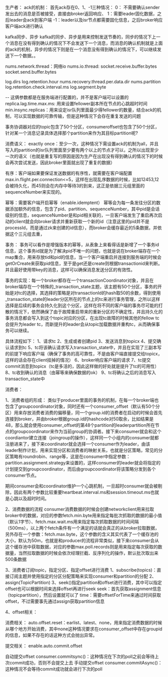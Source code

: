 
生产者：
ack的机制：
首先ack存在0、1、-1三种情况：
0： 不需要确认sender发出去的消息是否被接受，直接由broker返回响应、
1：需要leader固化数据，之后leader会ack到客户端
-1：leader以及isr节点都需要固化信息，之后broker响应客户端ack进行确认


kafka同步、异步
kafka的同步、异步是用来控制发送节奏的，同步的情况下上一个消息在没有得到确认的情况下不会发送下一个消息，而消息的确认机制就是上面的ack的机制，异步的情况下则是在一个消息没有得到确认的情况下，可以继续发送下一个数据。。




nums.network.thread：网络io
nums.io.thread:
socket.receive.buffer.bytes
socket.send.buffer.bytes



log.dirs
log.retention.hour
nums.recovery.thread.per.data.dir
nums.partition
log.retention.check.interval.ms
log.segment.byte


-- 这俩参数都是在服务端进行配置的，并不是客户端可以设置的
replica.lag.time.max.ms: 用来设置fellower副本所在节点的心跳超时时间
min.insync.replicas：用来设定isr队列里面最少得fellower的数量，结合ack的机制，可以实现数据的可靠传输，但是这种情况下会存在重复发送的问题


事务协调器对应的topic包含了50个分区，consumeroffset也包含了50个分区，针对某一个消息记录具体选择那个partition来作为其目标partition呢?



消费语义：
exactly once：至少一次，这种情况下需设置ack的机制为all，并且写入的partition的isr队列里面至少要有两个以上的节点才可以，之所以出现至少一次的语义（也就是重复写的原因是因为生产在出现没有得到确认的情况下的时候会再次尝试发送，因此broker里面就出现了重复的数据）

有序：客户端如果要保证发送数据的有序性，就需要在客户端配置max.in.flight.per.connection<=5，这样在出现乱序数据的时候，比如12453,12会被持久化，而45则会在内存中等待3的到来，这正是依据三元组里面的sequenceNumber来实现的。

幂等：需要客户端开启幂等（enable.idemptent）
幂等会为每一条发往分区的数据添加额外的信息，包含了pid、partition、sequenceNumber，其中pid是会话级别的信息，sequenceNumber是和pid相关联的，一旦客户端发生了重启再次启动的client就会向broker请求并重新获取一个新的id（注意这里的pid并不是processId，而是通过zk来创建的id信息），而broker会缓存最近的5条数据，并依据这个三元组去重，

事务：
事务可以看作是增强版本的幂等，从表象上来看得话是新增了一个事务id信息，这个事务id就是为了解决pid不唯一的问题，也就是说在broker端存在一个map集合，用来存放tid和pid的信息，当一个客户端重启并连接到服务端的时候会getOrCreate来获取pid信息，至于是get还是create则根据transactionid来判断。并且最好使用带key的消息，这样可以确保消息发送分区的有效性。

事务的实现：每一个broker都存在一个transactionCoordinator对象，并且在broker端存在一个特殊的_transaction_state主题，该主题有50个分区，事务的开始是对tc的选择，其选择的策略是对transactionId的hash取50的余数，得到使用_transaction_state的leader分区所在的节点上的tc来进行事务管理，之所以这样选择是后续的事务会持久化到这个分区，这样在将不同的客户端的事务尽可能的打散的情况下，依然确保了由于故障重启带来的重新分区的不确定性，并且持久化的事务消息都会写入到这个topic对应的分区，在出现tc故障的时候其他的fellow tc会提升为leader tc，而新提升的leader会从topic加载数据并重构tc，从而确保事务可以继续。

具体流程如下：
1、请求tc
2、生成或者创建pid
3、发送消息到topicx
4、提交确认请求到tc
5、tc将该确认请求写入transaction_state中，并且在实现了三副本写的前提下响应客户端（确保了事务的高可靠性，不是由客户端直接提交给topicx，这样的话会存在client挂掉的情况）
6、broker响应客户端的请求
7、tc提交commit消息到topicx（tc是多活的，因此这样做的好处就是提升了tc的可用性）
8、tc收到确认的消息（由幂等来确保数据的ok）
9、tc将确认之后的消息写入transaction_state中


消费者：


1、消费者组的形成：
类似于producer里面的事务的机制，在每一个broker端也包含了groupcoordinator对象，同时还有一个consumer_offset（默认有50个分区）用来存放消费者消费的偏移量，同一个group.id的消费者在启动的时候会首先连接到broker，并由broker根据group.id的hashcode对50取余，比如结果是48，那么就会使用consumer_offset的第48个partition的leaderpartition所在节点的groupcoordinator来作为当前group的协调者。接下来consumer就会和这个coordiantor建立连接（joingroup的操作），这样同一个小组内的consumer就都注册进来了，接下来coordinator就会选择一个consumer作为leader，由该leader制作计划，用来实现分区和消费者的映射关系，也就是分区策略，常见的分区策略有roundrobin、range等，这是在consumer中指定参数：partition.assignment.strategy来设置的，这样consumer的leader就会将指定的计划提交到groupcoordinator，而后由groupcoordinator将该策略分发到各个consumer节点。

期间consumer会和coordinator维护一个心跳机制，一旦超时consumer就会被剔除，因此有两个参数比较重要heartbeat.interval.ms和session.timeout.ms也就是心跳以及超时时间。

2、消费数据的流程
consumer消费数据的时候会创建networkclient用来拉取broker中的数据，对应的参数fetch.min.byte用来指定每批次抓取的数据的最小值（默认1字节）、fetch.max.wait.ms用来指定每次抓取数据的时间间隔（500ms），以上两个fetch条件有一个满足的话就会真正的从broker拉取数据， 另外存在一个参数：fetch.max.byte，这个参数的含义其实代表了一个缓存池的大小，默认为50m，也就是和producer的流程非常类似，接下来consumer会从这个缓存池中获取数据，对应的参数max.poll.records则是用来指定每次获取的数据量，当然拉取数据的时候会依次经理拦截、反序列化的操作，默认批次取出来500条数据

3、消费者订阅topic，指定分区、指定offset进行消费
1、subscribe(topics)：直接订阅主题并使用指定的分区分配策略来实现consumer和partition的分配
2、assign(TopicPartition)
3、seek()指定partition和offset进行消费，其中可以指定offset也可以根据时间来选择offset再进行seek
seek：首先获取assignment信息（topicpartition），然后设置就可以了
time：需要offsetForTime来通过时间获取offset，不过需要事先通过assign获取partition信息

4、offset相关：

消费相关：
auto.offset.reset：earlist、latest、none，用来指定消费数据的时候从哪个地方开始消费，其中none这种情况要求在consumer_offset中存在groupid的信息，如果不存在的话这种方式会抛出异常。

提交相关：
enable.auto.commit.offset


自动提交offset
consumer.commitsync()：这种情况在下次的poll之前会等待上次commit成功，否则不会提交上去
手动提交offset
consumer.commitAsync()：这种情况不会等待commit成功就会进行下次的poll













